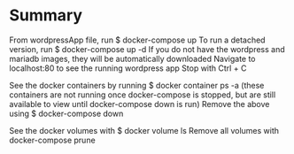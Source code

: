 # Summary
From wordpressApp file, run $ docker-compose up
To run a detached version, run $ docker-compose up -d
If you do not have the wordpress and mariadb images, they will be automatically downloaded
Navigate to localhost:80 to see the running wordpress app
Stop with Ctrl + C

See the docker containers by running $ docker container ps -a (these containers are not running once docker-compose is stopped, but are still available to view until docker-compose down is run)
Remove the above using $ docker-compose down

See the docker volumes with $ docker volume ls
Remove all volumes with docker-compose prune